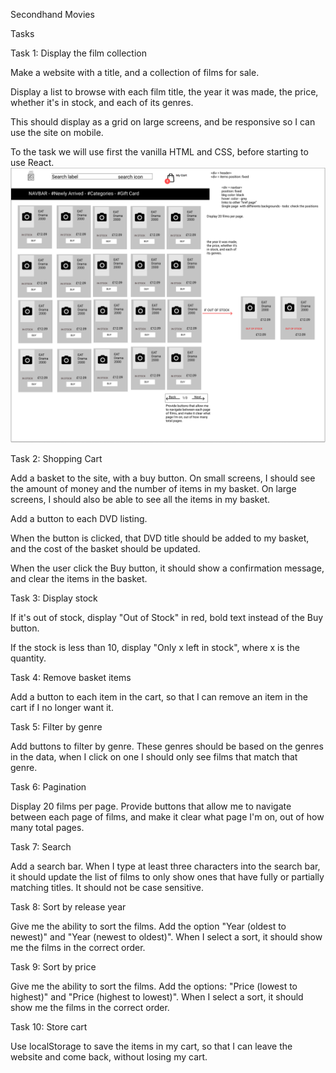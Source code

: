 Secondhand Movies

Tasks

Task 1: Display the film collection

Make a website with a title, and a collection of films for sale.

Display a list to browse with each film title, the year it was made, the price, whether it's in stock, and each of its genres.

This should display as a grid on large screens, and be responsive so I can use the site on mobile.

To the task we will use first the vanilla HTML and CSS, before starting to use React.
![](images/WireframeDesktop.png)

Task 2: Shopping Cart

Add a basket to the site, with a buy button. On small screens, I should see the amount of money and the number of items in my basket. On large screens, I should also be able to see all the items in my basket.

Add a button to each DVD listing.

When the button is clicked, that DVD title should be added to my basket, and the cost of the basket should be updated.

When the user click the Buy button, it should show a confirmation message, and clear the items in the basket.

Task 3: Display stock

If it's out of stock, display "Out of Stock" in red, bold text instead of the Buy button.

If the stock is less than 10, display "Only x left in stock", where x is the quantity.

Task 4: Remove basket items

Add a button to each item in the cart, so that I can remove an item in the cart if I no longer want it.

Task 5: Filter by genre

Add buttons to filter by genre. These genres should be based on the genres in the data, when I click on one I should only see films that match that genre.

Task 6: Pagination

Display 20 films per page. Provide buttons that allow me to navigate between each page of films, and make it clear what page I'm on, out of how many total pages.

Task 7: Search

Add a search bar. When I type at least three characters into the search bar, it should update the list of films to only show ones that have fully or partially matching titles. It should not be case sensitive.

Task 8: Sort by release year

Give me the ability to sort the films. Add the option "Year (oldest to newest)" and "Year (newest to oldest)". When I select a sort, it should show me the films in the correct order.

Task 9: Sort by price

Give me the ability to sort the films. Add the options: "Price (lowest to highest)" and "Price (highest to lowest)". When I select a sort, it should show me the films in the correct order.

Task 10: Store cart

Use localStorage to save the items in my cart, so that I can leave the website and come back, without losing my cart.